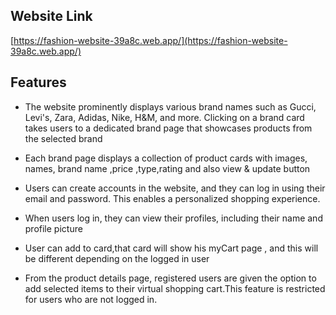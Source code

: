 
## Website Link
 [https://fashion-website-39a8c.web.app/](https://fashion-website-39a8c.web.app/)

## Features
- The website prominently displays various brand names such as Gucci, Levi's, Zara, Adidas, Nike, H&M, and more. Clicking on a brand card takes users to a dedicated brand page that showcases products from the selected brand

- Each brand page displays a collection of product cards with images, names, brand name ,price ,type,rating and also view & update button

- Users can create accounts in the website, and they can log in using their email and password. This enables a personalized shopping experience.
- When users log in, they can view their profiles, including their name and profile picture

- User can add to card,that card will show his myCart page , and this will be different depending on the logged in user

- From the product details page, registered users are given the option to add selected items to their virtual shopping cart.This feature is restricted for users who are not logged in.


